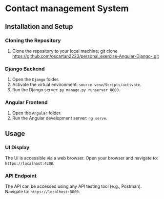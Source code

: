 # Contact management System


## Installation and Setup

### Cloning the Repository
1. Clone the repository to your local machine:  git clone https://github.com/oscartan2223/personal_exercise-Angular-Django-.git


### Django Backend
1. Open the `Django` folder.
2. Activate the virtual environment: `source venv/Scripts/activate`.
3. Run the Django server: `py manage.py runserver 8000`.



### Angular Frontend
1. Open the `Angular` folder.
2. Run the Angular development server: `ng serve`.


## Usage
### UI Display
The UI is accessible via a web browser. Open your browser and navigate to: `https://localhost:4200`.

### API Endpoint
The API can be accessed using any API testing tool (e.g., Postman). Navigate to: `https://localhost:8000`.
